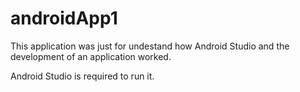 # androidApp1

This application was just for undestand how Android Studio and the development of an application worked.

Android Studio is required to run it.
